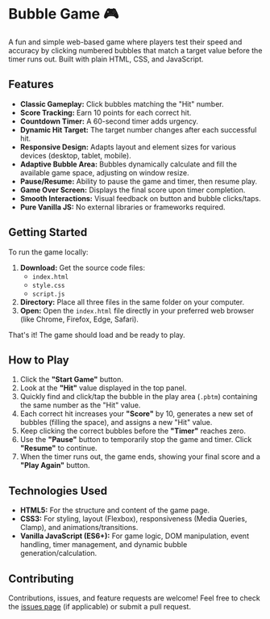 # Bubble Game 🎮

A fun and simple web-based game where players test their speed and accuracy by clicking numbered bubbles that match a target value before the timer runs out. Built with plain HTML, CSS, and JavaScript.

<!-- Optional: Add a screenshot of the game here -->
<!-- ![Bubble Game Screenshot](path/to/your/screenshot.png) -->

## Features

*   **Classic Gameplay:** Click bubbles matching the "Hit" number.
*   **Score Tracking:** Earn 10 points for each correct hit.
*   **Countdown Timer:** A 60-second timer adds urgency.
*   **Dynamic Hit Target:** The target number changes after each successful hit.
*   **Responsive Design:** Adapts layout and element sizes for various devices (desktop, tablet, mobile).
*   **Adaptive Bubble Area:** Bubbles dynamically calculate and fill the available game space, adjusting on window resize.
*   **Pause/Resume:** Ability to pause the game and timer, then resume play.
*   **Game Over Screen:** Displays the final score upon timer completion.
*   **Smooth Interactions:** Visual feedback on button and bubble clicks/taps.
*   **Pure Vanilla JS:** No external libraries or frameworks required.

## Getting Started

To run the game locally:

1.  **Download:** Get the source code files:
    *   `index.html`
    *   `style.css`
    *   `script.js`
2.  **Directory:** Place all three files in the same folder on your computer.
3.  **Open:** Open the `index.html` file directly in your preferred web browser (like Chrome, Firefox, Edge, Safari).

That's it! The game should load and be ready to play.

## How to Play

1.  Click the **"Start Game"** button.
2.  Look at the **"Hit"** value displayed in the top panel.
3.  Quickly find and click/tap the bubble in the play area (`.pbtm`) containing the same number as the "Hit" value.
4.  Each correct hit increases your **"Score"** by 10, generates a new set of bubbles (filling the space), and assigns a new "Hit" value.
5.  Keep clicking the correct bubbles before the **"Timer"** reaches zero.
6.  Use the **"Pause"** button to temporarily stop the game and timer. Click **"Resume"** to continue.
7.  When the timer runs out, the game ends, showing your final score and a **"Play Again"** button.

## Technologies Used

*   **HTML5:** For the structure and content of the game page.
*   **CSS3:** For styling, layout (Flexbox), responsiveness (Media Queries, Clamp), and animations/transitions.
*   **Vanilla JavaScript (ES6+):** For game logic, DOM manipulation, event handling, timer management, and dynamic bubble generation/calculation.

## Contributing

Contributions, issues, and feature requests are welcome! Feel free to check the [issues page](link/to/your/issues/page) (if applicable) or submit a pull request.

